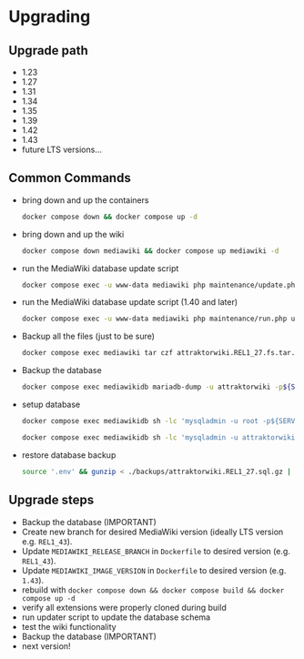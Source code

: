 # Upgrading

## Upgrade path

- 1.23
- 1.27
- 1.31
- 1.34
- 1.35
- 1.39
- 1.42
- 1.43
- future LTS versions...

## Common Commands

- bring down and up the containers

  ```bash
  docker compose down && docker compose up -d
  ```

- bring down and up the wiki

  ```bash
  docker compose down mediawiki && docker compose up mediawiki -d    
  ```

- run the MediaWiki database update script

  ```bash
  docker compose exec -u www-data mediawiki php maintenance/update.php --quick
  ```

- run the MediaWiki database update script (1.40 and later)

  ```bash
  docker compose exec -u www-data mediawiki php maintenance/run.php update --quick
  ```

- Backup all the files (just to be sure)

  ```bash
  docker compose exec mediawiki tar czf attraktorwiki.REL1_27.fs.tar.gz /var/www/html && docker compose cp mediawiki:/var/www/html/attraktorwiki.REL1_27.fs.tar.gz ./backups/ && docker compose exec mediawiki rm /var/www/html/attraktorwiki.REL1_27.fs.tar.gz
  ```

- Backup the database

  ```bash
  docker compose exec mediawikidb mariadb-dump -u attraktorwiki -p${SERVICE_PASSWORD_DBUSERPW} --default-character-set=binary --single-transaction attraktorwiki | gzip > ./backups/attraktorwiki.REL1_27.sql.gz
  ```

- setup database

  ```bash
  docker compose exec mediawikidb sh -lc 'mysqladmin -u root -p${SERVICE_PASSWORD_DBROOTPW} drop attraktorwiki'

  docker compose exec mediawikidb sh -lc 'mysqladmin -u attraktorwiki -p${SERVICE_PASSWORD_DBUSERPW} create attraktorwiki --default-character-set=binary'
  ```

- restore database backup

  ```bash
  source '.env' && gunzip < ./backups/attraktorwiki.REL1_27.sql.gz | docker compose exec -T mediawikidb mysql -u attraktorwiki -p${SERVICE_PASSWORD_DBUSERPW} attraktorwiki
  ```

## Upgrade steps

- Backup the database (IMPORTANT)
- Create new branch for desired MediaWiki version (ideally LTS version e.g. `REL1_43`).
- Update `MEDIAWIKI_RELEASE_BRANCH` in `Dockerfile` to desired version (e.g. `REL1_43`).
- Update `MEDIAWIKI_IMAGE_VERSION` in `Dockerfile` to desired version (e.g. `1.43`).
- rebuild with `docker compose down && docker compose build && docker compose up -d`
- verify all extensions were properly cloned during build
- run updater script to update the database schema
- test the wiki functionality
- Backup the database (IMPORTANT)
- next version!
